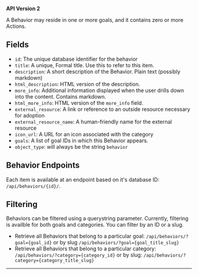 
**API Version 2**

A Behavior may reside in one or more goals, and it contains zero or more
Actions.

## Fields

* `id`: The unique database identifier for the behavior
* `title`: A unique, Formal title. Use this to refer to this item.
* `description`: A short description of the Behavior. Plain text (possibly markdown)
* `html_description`: HTML version of the description.
* `more_info`: Additional information displayed when the user drills down
  into the content. Contains markdown.
* `html_more_info`: HTML version of the `more_info` field.
* `external_resource`: A link or reference to an outside resource necessary
  for adoption
* `external_resource_name`: A human-friendly name for the external resource
* `icon_url`: A URL for an icon associated with the category
* `goals`: A list of goal IDs in which this Behavior appears.
* `object_type`: will always be the string `behavior`

## Behavior Endpoints

Each item is available at an endpoint based on it's database ID: `/api/behaviors/{id}/`.

## Filtering

Behaviors can be filtered using a querystring parameter. Currently,
filtering is availble for both goals and categories. You can filter by an
ID or a slug.

* Retrieve all Behaviors that belong to a particular goal:
  `/api/behaviors/?goal={goal_id}` or by slug
  `/api/behaviors/?goal={goal_title_slug}`
* Retrieve all Behaviors that belong to a particular category:
  `/api/behaviors/?category={category_id}` or by slug:
  `/api/behaviors/?category={category_title_slug}`

----

